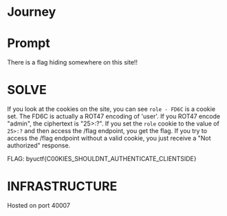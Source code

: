 
# Journey
# Prompt

There is a flag hiding somewhere on this site!!

# SOLVE

If you look at the cookies on the site, you can see `role - FD6C` is a cookie set. The FD6C is actually a ROT47 encoding of 'user'. If you ROT47 encode "admin", the ciphertext is "25>:?". If you set the `role` cookie to the value of `25>:?` and then access the /flag endpoint, you get the flag. If you try to access the /flag endpoint without a valid cookie, you just receive a "Not authorized" response.

FLAG: byuctf{C00KIES_SHOULDNT_AUTHENTICATE_CLIENTSIDE}

# INFRASTRUCTURE

Hosted on port 40007

